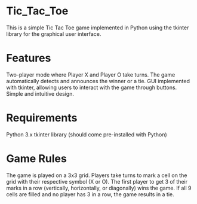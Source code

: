 # Tic_Tac_Toe

This is a simple Tic Tac Toe game implemented in Python using the tkinter library for the graphical user interface.

# Features

Two-player mode where Player X and Player O take turns.
The game automatically detects and announces the winner or a tie.
GUI implemented with tkinter, allowing users to interact with the game through buttons.
Simple and intuitive design.

# Requirements

Python 3.x
tkinter library (should come pre-installed with Python)

# Game Rules

The game is played on a 3x3 grid.
Players take turns to mark a cell on the grid with their respective symbol (X or O).
The first player to get 3 of their marks in a row (vertically, horizontally, or diagonally) wins the game.
If all 9 cells are filled and no player has 3 in a row, the game results in a tie.

